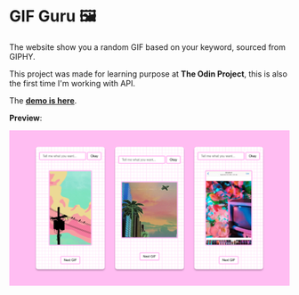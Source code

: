 # GIF Guru 🖼

The website show you a random GIF based on your keyword, sourced from GIPHY.

This project was made for learning purpose at **The Odin Project**, this is also the first time I'm working with API.

The [**demo is here**](https://qhungg289.github.io/gif-guru).

**Preview**:

![Screenshot](./asset/readme-gif-guru.png)
